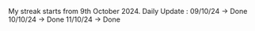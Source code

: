 My streak starts from 9th October 2024. 
Daily Update :
09/10/24 -> Done
10/10/24 -> Done
11/10/24 -> Done
